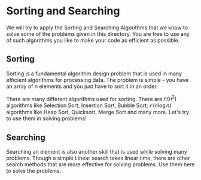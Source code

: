 # Sorting and Searching

We will try to apply the Sorting and Searching Algorithms that we know to solve some of the problems given in this directory. You are free to use any of such algorithms you like to make your code as efficient as possible.

## Sorting
Sorting is a fundamental algorithm design problem that is used in many efficient algorithms for processing data. The problem is simple - you have an array of $n$ elements and you just have to sort it in an order.

There are many different algorithms used for sorting. There are $\mathcal{O}(n^2)$ algorithms like Selection Sort, Insertion Sort, Bubble Sort; $\mathcal{O}(n \log n)$ algorithms like Heap Sort, Quicksort, Merge Sort and many more. Let's try to use them in solving problems!

## Searching 
Searching an element is also another skill that is used while solving many problems. Though a simple Linear search takes linear time, there are other search methods that are more effective for solving problems. Use them here to solve the problems.

